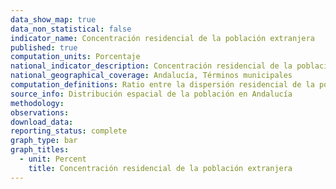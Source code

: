 ```yaml
---
data_show_map: true
data_non_statistical: false
indicator_name: Concentración residencial de la población extranjera
published: true
computation_units: Porcentaje
national_indicator_description: Concentración residencial de la población extranjera
national_geographical_coverage: Andalucía, Términos municipales
computation_definitions: Ratio entre la dispersión residencial de la población extranjera residente en un municipio y la dispersión residencial de la población total residente en el municipio. 
source_info: Distribución espacial de la población en Andalucía
methodology:
observations: 
download_data:
reporting_status: complete
graph_type: bar
graph_titles:
  - unit: Percent
    title: Concentración residencial de la población extranjera
---
```


